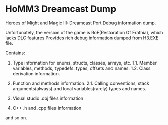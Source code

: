 # HoMM3 Dreamcast Dump
Heroes of Might and Magic III: Dreamcast Port Debug information dump.

Unfortunately, the version of the game is RoE(Restoration Of Erathia), which lacks DLC features
Provides rich debug information dumped from H3.EXE file.

Contains:
1. Type information for enums, structs, classes, arrays, etc.
1.1. Member variables, methods, typedefs: types, offsets and names.
1.2. Class derivation information.

2. Function and methods information.
2.1. Calling conventions, stack arguments(always) and local variables(rarely) types and names.

3. Visual studio .obj files information

4. C++ .h and .cpp files information

and so on.


